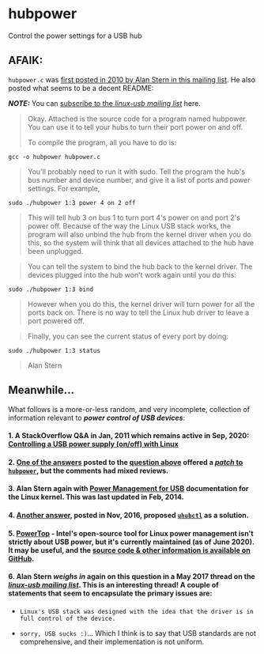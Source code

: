 # hubpower
Control the power settings for a USB hub

## AFAIK:

`hubpower.c` was [first posted in 2010 by Alan Stern in this mailing list](https://marc.info/?l=linux-usb&m=127162615232234&w=2). He also posted what seems to be a decent README:

***NOTE:*** You can [subscribe to the *linux-usb mailing list*](http://vger.kernel.org/vger-lists.html#linux-usb) here. 

>Okay.  Attached is the source code for a program named hubpower.  You 
can use it to tell your hubs to turn their port power on and off.
>
>To compile the program, all you have to do is:

	gcc -o hubpower hubpower.c

>You'll probably need to run it with sudo.  Tell the program the hub's 
bus number and device number, and give it a list of ports and power 
settings.  For example,

	sudo ./hubpower 1:3 power 4 on 2 off

>This will tell hub 3 on bus 1 to turn port 4's power on and port 2's 
power off.  Because of the way the Linux USB stack works, the program 
will also unbind the hub from the kernel driver when you do this, so 
the system will think that all devices attached to the hub have been 
unplugged.

>You can tell the system to bind the hub back to the kernel driver.
The devices plugged into the hub won't work again until you do this:

	sudo ./hubpower 1:3 bind

>However when you do this, the kernel driver will turn power for all the
ports back on.  There is no way to tell the Linux hub driver to leave a
port powered off.

>Finally, you can see the current status of every port by doing:

	sudo ./hubpower 1:3 status

>Alan Stern

## Meanwhile...

What follows is a more-or-less random, and very incomplete, collection of information relevant to ***power control of USB devices***: 

#### 1. A StackOverflow Q&A in Jan, 2011 which remains active in Sep, 2020: [Controlling a USB power supply (on/off) with Linux](https://stackoverflow.com/questions/4702216/controlling-a-usb-power-supply-on-off-with-linux) 

#### 2. [One of the answers](https://stackoverflow.com/a/18098075/5395338) posted to the [question above](https://stackoverflow.com/questions/4702216/controlling-a-usb-power-supply-on-off-with-linux) offered a [*patch* to `hubpower`](https://github.com/grandrew/hubpower), but the comments had mixed reviews.

#### 3. Alan Stern again with [Power Management for USB](https://www.kernel.org/doc/Documentation/usb/power-management.txt) documentation for the Linux kernel. This was last updated in Feb, 2014. 

#### 4. [Another answer](https://stackoverflow.com/a/40495413/5395338), posted in Nov, 2016, proposed [`uhubctl`](https://github.com/mvp/uhubctl) as a solution.

#### 5. [PowerTop](https://01.org/powertop/) - Intel's open-source tool for Linux power management isn't strictly about USB power, but it's currently maintained (as of June 2020). It may be useful, and the [source code & other information is available on GitHub](https://github.com/fenrus75/powertop). 

#### 6. Alan Stern *weighs in* again on this question in a May 2017 thread on the [*linux-usb mailing list*](http://vger.kernel.org/vger-lists.html#linux-usb). This is an interesting thread! A couple of statements that seem to encapsulate the primary issues are: 

* `Linux's USB stack was designed with the idea that the driver is in full control of the device.`  

* `sorry, USB sucks :)`... Which I think is to say that USB standards are not comprehensive, and their implementation is not uniform.

